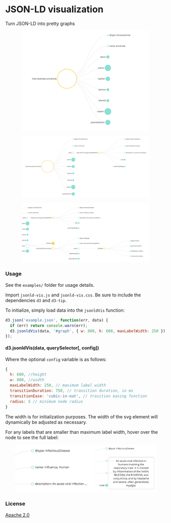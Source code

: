 # JSON-LD visualization

Turn JSON-LD into pretty graphs

<p align="center">
  <img src="example/screen1.png" width="400" />
</p>
<p align="center">
  <img src="example/screen3.png" width="400" />
</p>
<p align="center">
  <img src="example/screen5.png" width="400" />
</p>

### Usage

See the `examples/` folder for usage details.

Import `jsonld-vis.js` and `jsonld-vis.css`. Be sure to include the dependencies `d3` and `d3-tip`.

To initialize, simply load data into the `jsonldVis` function:

```js
d3.json('example.json', function(err, data) {
  if (err) return console.warn(err);
  d3.jsonldVis(data, '#graph', { w: 800, h: 600, maxLabelWidth: 250 });
});
```

#### d3.jsonldVis(data, querySelector[, config])

Where the optional `config` variable is as follows:

```js
{
  h: 600, //height
  w: 800, //width
  maxLabelWidth: 250, // maximum label width
  transitionDuration: 750, // transition duration, in ms
  transitionEase: 'cubic-in-out', // trasition easing function
  radius: 5 // minimum node radius
}
```

The width is for initialization purposes. The width of the svg element will dynamically be adjusted as necessary.

For any labels that are smaller than maximum label width, hover over the node to see the full label:

<p align="center">
  <img src="example/screen2.png" height="150" />
  <img src="example/screen4.png" height="150" />
</p>

### License

[Apache 2.0](https://github.com/scienceai/jsonld-vis/blob/master/LICENSE)
